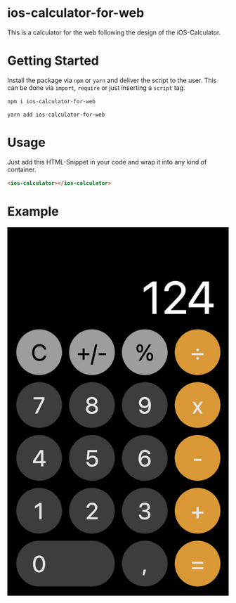 # ios-calculator-for-web
This is a calculator for the web following the design of the iOS-Calculator.

# Getting Started
Install the package via `npm` or `yarn` and deliver the script to the user.
This can be done via `import`, `require` or just inserting a `script` tag.

```shell
npm i ios-calculator-for-web
```
```shell
yarn add ios-calculator-for-web
```

# Usage
Just add this HTML-Snippet in your code and wrap it into any kind of container.
```html
<ios-calculator></ios-calculator>
```

# Example
![Example Image](ios-calc-example.png)